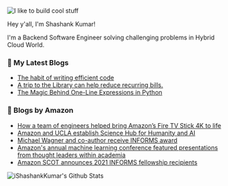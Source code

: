![I like to build cool stuff](https://res.cloudinary.com/dt8g3rhcy/image/upload/v1595929574/i_like_to_build_cool_shit._1_nzbwjh.png)

Hey y'all, I'm Shashank Kumar! 

I'm a Backend Software Engineer solving challenging problems in Hybrid Cloud World.

### 📕 My Latest Blogs
<!-- BLOG-POST-LIST:START -->
- [The habit of writing efficient code](https://medium.com/@ishashankkumar/the-habit-of-writing-efficient-code-153b05f04269?source=rss-d24dda280d5f------2)
- [A trip to the Library can help reduce recurring bills.](https://medium.com/swlh/a-trip-to-the-library-can-help-reduce-recurring-bills-23bca495cdf5?source=rss-d24dda280d5f------2)
- [The Magic Behind One-Line Expressions in Python](https://medium.com/swlh/the-magic-behind-one-line-expressions-in-python-816c10180c5c?source=rss-d24dda280d5f------2)
<!-- BLOG-POST-LIST:END -->

### 📕 Blogs by Amazon
<!-- AMAZON-BLOG-POST-LIST:START -->
- [How a team of engineers helped bring Amazon’s Fire TV Stick 4K to life](https://www.amazon.science/latest-news/how-a-team-of-engineers-helped-bring-amazons-fire-tv-stick-4k-to-life)
- [Amazon and UCLA establish Science Hub for Humanity and AI](https://www.amazon.science/academic-engagements/amazon-and-ucla-establish-science-hub-for-humanity-and-ai)
- [Michael Wagner and co-author receive INFORMS award](https://www.amazon.science/academics-at-amazon/michael-wagner-and-co-author-receive-informs-award)
- [Amazon's annual machine learning conference featured presentations from thought leaders within academia](https://www.amazon.science/videos-webinars/amazons-annual-machine-learning-conference-featured-presentations-from-thought-leaders-within-academia)
- [Amazon SCOT announces 2021 INFORMS fellowship recipients](https://www.amazon.science/academic-engagements/amazon-scot-announces-2021-informs-fellowship-recipients)
<!-- AMAZON-BLOG-POST-LIST:END -->



<img align="center" alt="iShashankKumar's Github Stats" src="https://github-readme-stats.vercel.app/api?username=ishashankkumar&show_icons=true&hide_border=true" />
